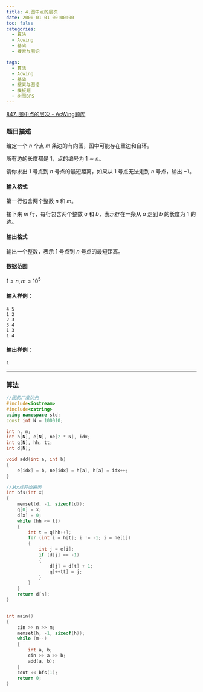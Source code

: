 ```yaml
---
title: 4.图中点的层次
date: 2000-01-01 00:00:00
toc: false
categories:
  - 算法
  - Acwing
  - 基础
  - 搜索与图论

tags:
  - 算法
  - Acwing
  - 基础
  - 搜索与图论
  - 模板题
  - 树图BFS
---
```


[847. 图中点的层次 - AcWing题库](https://www.acwing.com/problem/content/849/)

### 题目描述
给定一个 $n$ 个点 $m$ 条边的有向图，图中可能存在重边和自环。

所有边的长度都是 $1$，点的编号为 $1 \sim n$。

请你求出 $1$ 号点到 $n$ 号点的最短距离，如果从 $1$ 号点无法走到 $n$ 号点，输出 $-1$。

#### 输入格式

第一行包含两个整数 $n$ 和 $m$。

接下来 $m$ 行，每行包含两个整数 $a$ 和 $b$，表示存在一条从 $a$ 走到 $b$ 的长度为 $1$ 的边。

#### 输出格式

输出一个整数，表示 $1$ 号点到 $n$ 号点的最短距离。

#### 数据范围

$1 \le n,m \le 10^5$

#### 输入样例：

```
4 5
1 2
2 3
3 4
1 3
1 4
```

#### 输出样例：

```
1
```

---
### 算法

```cpp
//图的广度优先
#include<iostream>
#include<cstring>
using namespace std;
const int N = 100010;

int n, m;
int h[N], e[N], ne[2 * N], idx;
int q[N], hh, tt;
int d[N];

void add(int a, int b)
{
    e[idx] = b, ne[idx] = h[a], h[a] = idx++;
}

//从x点开始遍历
int bfs(int x)
{
    memset(d, -1, sizeof(d));
    q[0] = x;
    d[x] = 0;
    while (hh <= tt)
    {
        int t = q[hh++];
        for (int i = h[t]; i != -1; i = ne[i])
        {
            int j = e[i];
            if (d[j] == -1)
            {
                d[j] = d[t] + 1;
                q[++tt] = j;
            }
        }
    }
    return d[n];
}


int main()
{
    cin >> n >> m;
    memset(h, -1, sizeof(h));
    while (m--)
    {
        int a, b;
        cin >> a >> b;
        add(a, b);
    }
    cout << bfs(1);
    return 0;
}
```